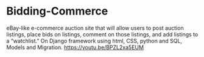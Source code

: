 # Bidding-Commerce
eBay-like e-commerce auction site that will allow users to post auction
listings, place bids on listings, comment on those listings, and add listings to
a “watchlist.” On Django framework using html, CSS, python and SQL,
Models and Migration.
https://youtu.be/BPZL2xa5EUM
